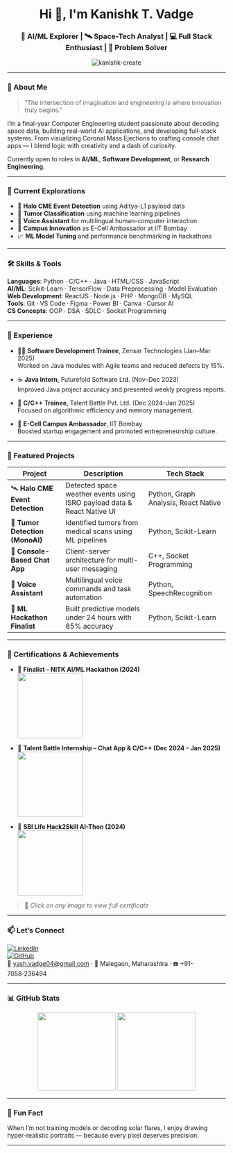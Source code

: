 <h1 align="center">Hi 👋, I'm Kanishk T. Vadge</h1>
<h3 align="center">🧠 AI/ML Explorer | 🛰 Space-Tech Analyst | 💻 Full Stack Enthusiast | 🎯 Problem Solver</h3>

<p align="center">
  <img src="https://komarev.com/ghpvc/?username=kanishk-create&label=Profile%20views&color=0e75b6&style=flat" alt="kanishk-create" />
</p>

---

### 🌟 About Me

> “The intersection of imagination and engineering is where innovation truly begins.”  

I’m a final-year Computer Engineering student passionate about decoding space data, building real-world AI applications, and developing full-stack systems. From visualizing Coronal Mass Ejections to crafting console chat apps — I blend logic with creativity and a dash of curiosity.

Currently open to roles in **AI/ML**, **Software Development**, or **Research Engineering**.

---

### 🚀 Current Explorations

- 🔭 **Halo CME Event Detection** using Aditya-L1 payload data  
- 🧪 **Tumor Classification** using machine learning pipelines  
- 💬 **Voice Assistant** for multilingual human-computer interaction  
- 👥 **Campus Innovation** as E-Cell Ambassador at IIT Bombay  
- 📈 **ML Model Tuning** and performance benchmarking in hackathons  

---

### 🛠 Skills & Tools

**Languages**: Python · C/C++ · Java · HTML/CSS · JavaScript  
**AI/ML**: Scikit-Learn · TensorFlow · Data Preprocessing · Model Evaluation  
**Web Development**: ReactJS · Node.js · PHP · MongoDB · MySQL  
**Tools**: Git · VS Code · Figma · Power BI · Canva · Cursor AI  
**CS Concepts**: OOP · DSA · SDLC · Socket Programming

---

### 💼 Experience

- 👨‍💻 **Software Development Trainee**, Zensar Technologies (Jan–Mar 2025)  
  Worked on Java modules with Agile teams and reduced defects by 15%.

- ☕ **Java Intern**, Futurefold Software Ltd. (Nov–Dec 2023)  
  Improved Java project accuracy and presented weekly progress reports.

- 🔧 **C/C++ Trainee**, Talent Battle Pvt. Ltd. (Dec 2024–Jan 2025)  
  Focused on algorithmic efficiency and memory management.

- 🚀 **E-Cell Campus Ambassador**, IIT Bombay  
  Boosted startup engagement and promoted entrepreneurship culture.

---

### 📂 Featured Projects

| Project | Description | Tech Stack |
|--------|-------------|------------|
| 🛰 **Halo CME Event Detection** | Detected space weather events using ISRO payload data & React Native UI | Python, Graph Analysis, React Native |
| 🧠 **Tumor Detection (MonoAI)** | Identified tumors from medical scans using ML pipelines | Python, Scikit-Learn |
| 💬 **Console-Based Chat App** | Client-server architecture for multi-user messaging | C++, Socket Programming |
| 🤖 **Voice Assistant** | Multilingual voice commands and task automation | Python, SpeechRecognition |
| 🏅 **ML Hackathon Finalist** | Built predictive models under 24 hours with 85% accuracy | Python, Scikit-Learn |

---

### 📜 Certifications & Achievements

- 🥇 **Finalist – NITK AI/ML Hackathon (2024)**  
  [<img src="https://github.com/kanishk-create/kanishk-create/assets/your-image-id1" height="150" />](./Kanishk%20NITK.pdf)

- 📄 **Talent Battle Internship – Chat App & C/C++ (Dec 2024 – Jan 2025)**  
  [<img src="https://github.com/kanishk-create/kanishk-create/assets/your-image-id2" height="150" />](./TB%20Internship%20Certificate_Kanishk%20Tushar%20Vadge.pdf)

- 🧠 **SBI Life Hack2Skill AI-Thon (2024)**  
  [<img src="https://github.com/kanishk-create/kanishk-create/assets/your-image-id3" height="150" />](./Hack2skill-Certificate.png)

> 📌 *Click on any image to view full certificate*

---

### 📫 Let’s Connect

[![LinkedIn](https://img.shields.io/badge/-LinkedIn-blue?style=flat&logo=linkedin)](https://linkedin.com/in/vadge-kanishk)  
[![GitHub](https://img.shields.io/badge/-GitHub-black?style=flat&logo=github)](https://github.com/Kanishk-create)  
📧 yash.vadge04@gmail.com · 📍 Malegaon, Maharashtra · ☎️ +91-7058‑236494

---

### 📊 GitHub Stats

<div align="center">
  <img src="https://github-readme-stats.vercel.app/api?username=Kanishk-create&show_icons=true&theme=tokyonight&count_private=true" height="180" />
  <img src="https://github-readme-stats.vercel.app/api/top-langs/?username=Kanishk-create&layout=compact&theme=tokyonight" height="180" />
</div>

---

### 🎨 Fun Fact

When I’m not training models or decoding solar flares, I enjoy drawing hyper-realistic portraits — because every pixel deserves precision.

---
